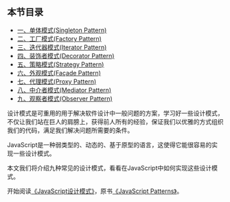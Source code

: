 ## 本节目录

* [一、单体模式(Singleton Pattern)](https://github.com/pingan8787/Leo-JavaScript/blob/master/Cute-JavaScript/Cute-Patterns/1.%E5%8D%95%E4%BD%93%E6%A8%A1%E5%BC%8F(Singleton).md)
* [二、工厂模式(Factory Pattern)](https://github.com/pingan8787/Leo-JavaScript/blob/master/Cute-JavaScript/Cute-Patterns/2.%E5%B7%A5%E5%8E%82%E6%A8%A1%E5%BC%8F(Factory).md)
* [三、迭代器模式(Iterator Pattern)](#三迭代器模式)
* [四、装饰者模式(Decorator Pattern)](#四装饰者模式)
* [五、策略模式(Strategy Pattern)](#五策略模式)
* [六、外观模式(Façade Pattern)](#六外观模式)
* [七、代理模式(Proxy Pattern)](#七代理模式)
* [八、中介者模式(Mediator Pattern)](#八中介者模式)
* [九、观察者模式(Observer Pattern)](#九观察者模式)

设计模式是可重用的用于解决软件设计中一般问题的方案，学习好一些设计模式，不仅让我们站在巨人的肩膀上，获得前人所有的经验，保证我们以优雅的方式组织我们的代码，满足我们解决问题所需要的条件。

JavaScript是一种弱类型的、动态的、基于原型的语言，这使得它能很容易的实现一些设计模式。   

本文我们将介绍九种常见的设计模式，看看在JavaScript中如何实现这些设计模式。  


开始阅读[《JavaScript设计模式》](https://book.douban.com/subject/11506062/)，原书[《JavaScript Patterns》](https://book.douban.com/subject/5252901/)。   